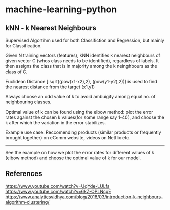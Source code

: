 # machine-learning-python

## kNN - k Nearest Neighbours

Supervised Algortihm used for both Classifiction and Regression, but mainly for Classification.

Given N training vectors (features), kNN identifies k nearest neighbours of given vector C (whos class needs to be identified), regardless of labels. It then assigns the class that is in majority among the k neinghbours as the class of C. 

Euclidean Distance [ sqrt((pow(x1-x2),2), (pow(y1-y2),2))] is used to find the nearest distance from the target (x1,y1)

Always choose an odd value of k to avoid ambuigity among equal no. of neighbouring classes.

Optimal value of k can be found using the elbow method: plot the error rates against the chosen k values(for some range say 1-40), and choose the k after which the variation in the error stabilizes.

Example use case: Reccomending products (similar products or frequently brought together) on eComm website, videos on Netflix etc.

------------
See the example on how we plot the error rates for different values of k (elbow method) and choose the optimal value of k for our model.


## References
https://www.youtube.com/watch?v=UqYde-LULfs
https://www.youtube.com/watch?v=6kZ-OPLNcgE
https://www.analyticsvidhya.com/blog/2018/03/introduction-k-neighbours-algorithm-clustering/


